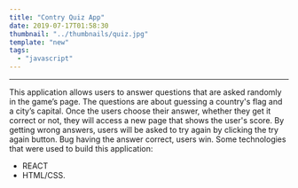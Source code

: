 ```yaml
---
title: "Contry Quiz App"
date: 2019-07-17T01:58:30
thumbnail: "../thumbnails/quiz.jpg"
template: "new"
tags:
  - "javascript"
---
```


---

This application allows users to answer questions that are asked randomly in the game’s page. The questions are about guessing a country's flag and a city’s capital. Once the users choose their answer, whether they get it correct or not, they will access a new page that shows the user's score. By getting wrong answers, users will be asked to try again by clicking the try again button. Bug having the answer correct, users win.
Some technologies that were used to build this application:

- REACT
- HTML/CSS.
